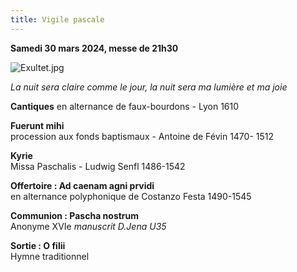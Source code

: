 ```yaml
---
title: Vigile pascale
---
```

**Samedi 30 mars 2024, messe de 21h30**

![Exultet.jpg]({{site.baseurl}}/images/Exultet.jpg)

*La nuit sera claire comme le jour, la nuit sera ma lumière et ma joie*

**Cantiques** en alternance de faux-bourdons - Lyon 1610

**Fuerunt mihi**  
procession aux fonds baptismaux - Antoine de Févin 1470- 1512

**Kyrie**  
Missa Paschalis - Ludwig Senfl 1486-1542

**Offertoire : Ad caenam agni prvidi**  
en alternance polyphonique de Costanzo Festa 1490-1545

**Communion : Pascha nostrum**  
Anonyme XVIe *manuscrit D.Jena U35*

**Sortie : O filii**  
Hymne traditionnel  



